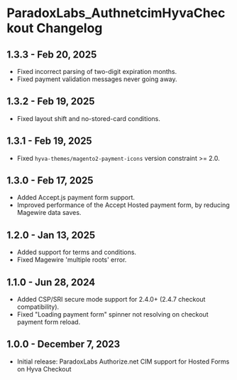 # ParadoxLabs_AuthnetcimHyvaCheckout Changelog

## 1.3.3 - Feb 20, 2025
- Fixed incorrect parsing of two-digit expiration months.
- Fixed payment validation messages never going away.

## 1.3.2 - Feb 19, 2025
- Fixed layout shift and no-stored-card conditions.

## 1.3.1 - Feb 19, 2025
- Fixed `hyva-themes/magento2-payment-icons` version constraint >= 2.0.

## 1.3.0 - Feb 17, 2025
- Added Accept.js payment form support.
- Improved performance of the Accept Hosted payment form, by reducing Magewire data saves.

## 1.2.0 - Jan 13, 2025
- Added support for terms and conditions.
- Fixed Magewire 'multiple roots' error.

## 1.1.0 - Jun 28, 2024
- Added CSP/SRI secure mode support for 2.4.0+ (2.4.7 checkout compatibility).
- Fixed "Loading payment form" spinner not resolving on checkout payment form reload.

## 1.0.0 - December 7, 2023
- Initial release: ParadoxLabs Authorize.net CIM support for Hosted Forms on Hyva Checkout
